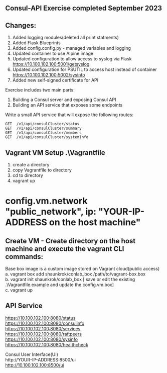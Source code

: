 ## Consul-API Exercise completed September 2023


## Changes: ##
1. Added logging modules(deleted all print statments)
2. Added Flask Blueprints
3. Added config.config.py - managed variables and logging
4. Updated container to use Alpine image
5. Updated configuration to allow access to syslog via Flask
   https://10.100.102.100:5001/getsyslog <br />
6. Updated configuration for PSUTIL to access host instead of container
   https://10.100.102.100:5002/sysinfo <br />
7. Added new self-signed certificate for API  <br />

Exercise includes two main parts: 

1. Building a Consul server and exposing Consul API 
2. Building an API service that exposes some endpoints

Write a small API service that will expose the following routes: 
	
	GET  /v1/api/consulCluster/status	
	GET  /v1/api/consulCluster/summary
 	GET  /v1/api/consulCluster/members
  	GET  /v1/api/consulCluster/systemInfo
   
## Vagrant VM Setup .\Vagrantfile <br />
1. create a directory <br />
2. copy Vagrantfile to directory <br />
3. cd to directory <br />
4. vagrant up <br />
# config.vm.network "public_network", ip: "YOUR-IP-ADDRESS on the host machine"<br />

## Create VM - Create directory on the host machine and execute the vagrant CLI commands:<br />
Base box image is a custom image stored on Vagrant cloud(public access)<br />
a. vagrant box add shaunkrok/conlab_box /path/to/vagrant-box.box <br />
b. vagrant init shaunkrok/conlab_box [ save or edit the existing .\Vagrantfile.example and update the config.vm.box]<br />
c. vagrant up<br />

## API Service ##

https://10.100.102.100:8080/status<br />
https://10.100.102.100:8080/consulinfo <br />
https://10.100.102.100:8080/services <br />
https://10.100.102.100:8080/raftpeers <br />
https://10.100.102.100:8080/sysinfo <br />
https://10.100.102.100:8080/healthcheck <br />

Consul User Interface(UI)<br />
http://YOUR-IP-ADDRESS:8500/ui<br />
http://10.100.102.100:8500/ui<br />
